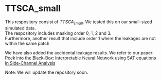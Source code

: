 # TTSCA_small


This respository consist of $TTSCA_{small}$. We tested this on our small-sized simulated data. <br>
The respository includes masking order 0, 1, 2 and 3.<br>
Furthermore, another result that include order 1 where the leakages are not within the same patch. 

We have also added the accidental leakage results.
We refer to our paper:
[Peek into the Black-Box: Interpretable Neural Network using SAT equations in Side-Channel Analysis]()



Note: We will update the repository soon. 


